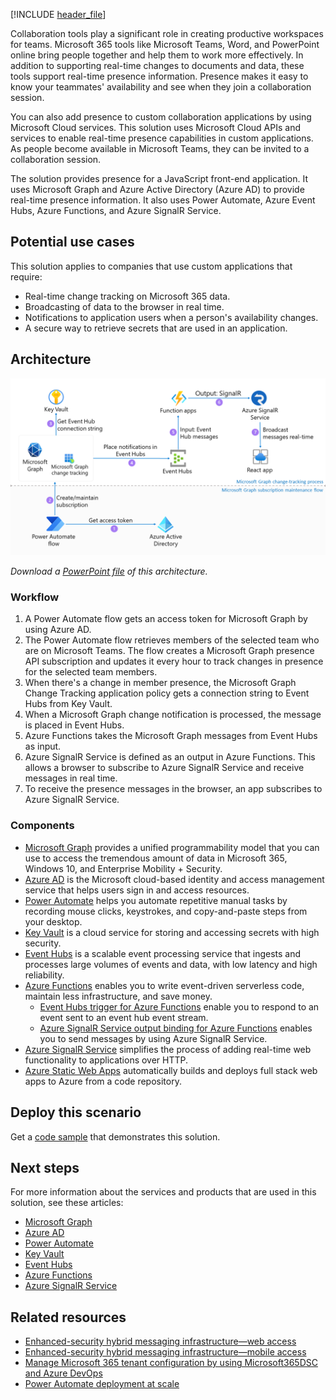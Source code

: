 [!INCLUDE [header_file](../../../includes/sol-idea-header.md)]

Collaboration tools play a significant role in creating productive workspaces for teams. Microsoft 365 tools like Microsoft Teams, Word, and PowerPoint online bring people together and help them to work more effectively. In addition to supporting real-time changes to documents and data, these tools support real-time presence information. Presence makes it easy to know your teammates' availability and see when they join a collaboration session.

You can also add presence to custom collaboration applications by using Microsoft Cloud services. This solution uses Microsoft Cloud APIs and services to enable real-time presence capabilities in custom applications. As people become available in Microsoft Teams, they can be invited to a collaboration session.

The solution provides presence for a JavaScript front-end application. It uses Microsoft Graph and Azure Active Directory (Azure AD) to provide real-time presence information. It also uses Power Automate, Azure Event Hubs, Azure Functions, and Azure SignalR Service.

## Potential use cases
This solution applies to companies that use custom applications that require:
- Real-time change tracking on Microsoft 365 data.
- Broadcasting of data to the browser in real time.
- Notifications to application users when a person's availability changes.
- A secure way to retrieve secrets that are used in an application.

## Architecture

![Diagram that shows a solution for providing teammate presence information.](../media/real-time-presence.png)

*Download a [PowerPoint file](https://arch-center.azureedge.net/real-time-presence.pptx) of this architecture.*

### Workflow

1. A Power Automate flow gets an access token for Microsoft Graph by using Azure AD.
2. The Power Automate flow retrieves members of the selected team who are on Microsoft Teams. The flow creates a Microsoft Graph presence API subscription and updates it every hour to track changes in presence for the selected team members.
3. When there's a change in member presence, the Microsoft Graph Change Tracking application policy gets a connection string to Event Hubs from Key Vault.         
4. When a Microsoft Graph change notification is processed, the message is placed in Event Hubs.
5. Azure Functions takes the Microsoft Graph messages from Event Hubs as input. 
6. Azure SignalR Service is defined as an output in Azure Functions. This allows a browser to subscribe to Azure SignalR Service and receive messages in real time. 
7. To receive the presence messages in the browser, an app subscribes to Azure SignalR Service.

### Components

- [Microsoft Graph](/graph/overview) provides a unified programmability model that you can use to access the tremendous amount of data in Microsoft 365, Windows 10, and Enterprise Mobility + Security.
- [Azure AD](https://azure.microsoft.com/services/active-directory) is the Microsoft cloud-based identity and access management service that helps users sign in and access resources.
- [Power Automate](https://powerautomate.microsoft.com) helps you automate repetitive manual tasks by recording mouse clicks, keystrokes, and copy-and-paste steps from your desktop.
- [Key Vault](https://azure.microsoft.com/services/key-vault) is a cloud service for storing and accessing secrets with high security.
- [Event Hubs](https://azure.microsoft.com/services/event-hubs) is a scalable event processing service that ingests and processes large volumes of events and data, with low latency and high reliability.
- [Azure Functions](https://azure.microsoft.com/services/functions) enables you to write event-driven serverless code, maintain less infrastructure, and save money.  
  - [Event Hubs trigger for Azure Functions](/azure/azure-functions/functions-bindings-event-hubs-trigger) enable you to respond to an event sent to an event hub event stream. 
  - [Azure SignalR Service output binding for Azure Functions](/azure/azure-functions/functions-bindings-signalr-service-output) enables you to send messages by using Azure SignalR Service.
- [Azure SignalR Service](https://azure.microsoft.com/services/signalr-service) simplifies the process of adding real-time web functionality to applications over HTTP.
- [Azure Static Web Apps](https://azure.microsoft.com/services/app-service/static) automatically builds and deploys full stack web apps to Azure from a code repository.

## Deploy this scenario

Get a [code sample](https://github.com/microsoft/brainstorm-fluidframework-m365-azure) that demonstrates this solution.

## Next steps

For more information about the services and products that are used in this solution, see these articles:

- [Microsoft Graph](/graph/overview)
- [Azure AD](/azure/active-directory/fundamentals/active-directory-whatis)
- [Power Automate](/power-automate)
- [Key Vault](/azure/key-vault/general/overview)
- [Event Hubs](/azure/event-hubs/event-hubs-features)
- [Azure Functions](/azure/azure-functions/functions-overview)
- [Azure SignalR Service](/azure/azure-signalr) 

## Related resources

- [Enhanced-security hybrid messaging infrastructure—web access](../../example-scenario/hybrid/secure-hybrid-messaging-web.yml)
- [Enhanced-security hybrid messaging infrastructure—mobile access](../../example-scenario/hybrid/secure-hybrid-messaging-mobile.yml)
- [Manage Microsoft 365 tenant configuration by using Microsoft365DSC and Azure DevOps](../../example-scenario/devops/manage-microsoft-365-tenant-configuration-microsoft365dsc-devops.yml)
- [Power Automate deployment at scale](../../example-scenario/power-automate/power-automate.yml)
